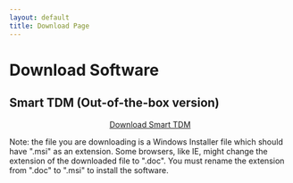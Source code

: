 ```yaml
---
layout: default
title: Download Page
---
```


<div class="post">
	<h1 class="pageTitle">Download Software</h1>
	<h2>Smart TDM (Out-of-the-box version)</h2>
	<div align="center">
	<a href="https://github.com/ebaas/ebaas.github.io/releases/download/v.7.1.0-beta1/SmartTDM_x64_7.1.0_Setup.msi" class="next button__outline">Download Smart TDM</a>
	</div>
	<p>Note: the file you are downloading is a Windows Installer file which should have ".msi" as an extension. Some browsers, like IE, might change the extension of the downloaded file to ".doc". You must rename the extension from ".doc" to ".msi" to install the software.</p>
</div>
